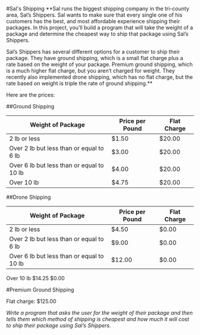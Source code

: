 #Sal's Shipping
**Sal runs the biggest shipping company in the tri-county area, Sal’s Shippers. Sal wants to make sure that every single one of his customers has the best, and most affordable experience shipping their packages. In this project, you’ll build a program that will take the weight of a package and determine the cheapest way to ship that package using Sal’s Shippers.

Sal’s Shippers has several different options for a customer to ship their package. They have ground shipping, which is a small flat charge plus a rate based on the weight of your package. Premium ground shipping, which is a much higher flat charge, but you aren’t charged for weight. They recently also implemented drone shipping, which has no flat charge, but the rate based on weight is triple the rate of ground shipping.**

Here are the prices:

##Ground Shipping

Weight of Package | Price per Pound	| Flat Charge
----------------- | --------------- | -----------
2 lb or less	| $1.50	| $20.00
Over 2 lb but less than or equal to 6 lb	| $3.00	| $20.00
Over 6 lb but less than or equal to 10 lb	| $4.00	| $20.00
Over 10 lb	| $4.75	| $20.00

##Drone Shipping

Weight of Package	| Price per Pound	| Flat Charge
----------------- | ----------------- | --------------
2 lb or less |	$4.50 |	$0.00
Over 2 lb but less than or equal to 6 lb |	$9.00 |	$0.00
Over 6 lb but less than or equal to 10 lb |	$12.00 |	$0.00
Over 10 lb	$14.25	$0.00

#Premium Ground Shipping

Flat charge: $125.00

*Write a program that asks the user for the weight of their package and then tells them which method of shipping is cheapest and how much it will cost to ship their package using Sal’s Shippers.*